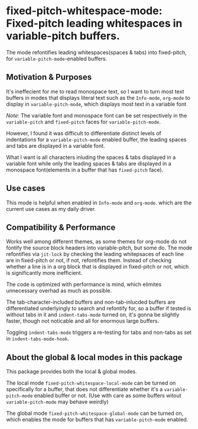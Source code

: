 # fixed-pitch-whitespace-mode: Fixed-pitch leading whitespaces in variable-pitch buffers.

The mode refontifies leading whitespaces(spaces & tabs) into fixed-pitch,
for `variable-pitch-mode`-enabled buffers.

## Motivation & Purposes
It's ineffecient for me to read monospace text, so I want to turn most text
buffers in modes that displays literal text such as the `Info-mode`, `org-mode`
to display in `variable-pitch-mode`, which displays most text in a variable
font

*Note*: The variable font and monospace font can be set respectively in the `variable-pitch` and `fixed-pitch` faces for `variable-pitch-mode`.

However, I found it was difficult to differentiate distinct levels of
indentations for a `variable-pitch-mode` enabled buffer, the leading spaces and
tabs are displayed in a variable font.

What I want is all characters inluding the spaces & tabs displayed in a variable
font while only the leading spaces & tabs are displayed in a monospace
font(elements in a buffer that has `fixed-pitch` face).

## Use cases
This mode is helpful when enabled in `Info-mode` and `org-mode`. which are the current use
cases as my daily driver.

## Compatibility & Performance
Works well among different themes, as some themes for org-mode do not fontify the source
block headers into variable-pitch, but some do. The mode refontifies via `jit-lock` by
checking the leading whitepsaces of each line are in fixed-pitch or not, if not, refontifies
them. Instead of checking whether a line is in a org block that is displayed in fixed-pitch
or not, which is significantly more inefficient.

The code is optimized with performance is mind, which elimites unnecessary overhad as much as
possible.

The tab-character-included buffers and non-tab-inlucded buffers are
differentiated underlyingly to search and refontify for, so a buffer if tested
is without tabs in it and `indent-tabs-mode` turned on, it's gonna be slightly
faster, though not noticable and all for enormous large buffers.

Toggling `indent-tabs-mode` triggers a re-testing for tabs and non-tabs as set
in `indent-tabs-mode-hook`.

## About the global & local modes in this package
This package provides both the local & global modes.

The local mode `fixed-pitch-whitespace-local-mode` can be turned on specifically
for a buffer, that does not differentiate whether it's a `variable-pitch-mode`
enabled buffer or not. (Use with care as some buffers witout
`variable-pitch-mode` may behave weirdly)

The global mode `fixed-pitch-whitespace-global-mode` can be turned on, which
enables the mode for buffers that has `variable-pitch-mode` enabled.
